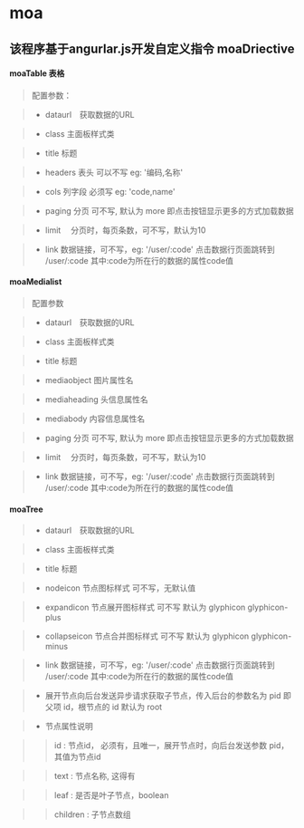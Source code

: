 moa
======
该程序基于angurlar.js开发自定义指令
moaDriective
------------
#### moaTable 表格
> 配置参数：

> * dataurl　获取数据的URL

> * class    主面板样式类

> * title    标题

> * headers  表头 可以不写  eg: '编码,名称'

> * cols     列字段  必须写 eg: 'code,name'

> * paging   分页 可不写, 默认为 more 即点击按钮显示更多的方式加载数据

> * limit　  分页时，每页条数，可不写，默认为10

> * link     数据链接，可不写，eg: '/user/:code' 点击数据行页面跳转到 /user/:code 其中:code为所在行的数据的属性code值



#### moaMedialist
> 配置参数

> * dataurl　获取数据的URL

> * class    主面板样式类

> * title    标题

> * mediaobject 图片属性名

> * mediaheading 头信息属性名

> * mediabody  内容信息属性名

> * paging   分页 可不写, 默认为 more 即点击按钮显示更多的方式加载数据

> * limit　  分页时，每页条数，可不写，默认为10

> * link     数据链接，可不写，eg: '/user/:code' 点击数据行页面跳转到 /user/:code 其中:code为所在行的数据的属性code值


#### moaTree

> * dataurl　获取数据的URL

> * class    主面板样式类

> * title    标题

> * nodeicon 节点图标样式 可不写，无默认值

> * expandicon 节点展开图标样式 可不写  默认为 glyphicon glyphicon-plus

> * collapseicon  节点合并图标样式 可不写 默认为 glyphicon glyphicon-minus

> * link     数据链接，可不写，eg: '/user/:code' 点击数据行页面跳转到 /user/:code 其中:code为所在行的数据的属性code值

> * 展开节点向后台发送异步请求获取子节点，传入后台的参数名为 pid 即父项 id，根节点的 id 默认为 root

> * 节点属性说明

>>  id : 节点id， 必须有，且唯一，展开节点时，向后台发送参数 pid，其值为节点id

>>  text :  节点名称, 这得有

>>  leaf : 是否是叶子节点，boolean

>>  children : 子节点数组


